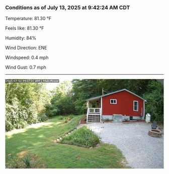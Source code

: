 ### Conditions as of July 13, 2025 at 9:42:24 AM CDT 

Temperature: 81.30 &deg;F

Feels like: 81.30 &deg;F

Humidity: 84%

Wind Direction: ENE

Windspeed: 0.4 mph

Wind Gust: 0.7 mph

---

<img src="./images/latest.jpeg"/>

